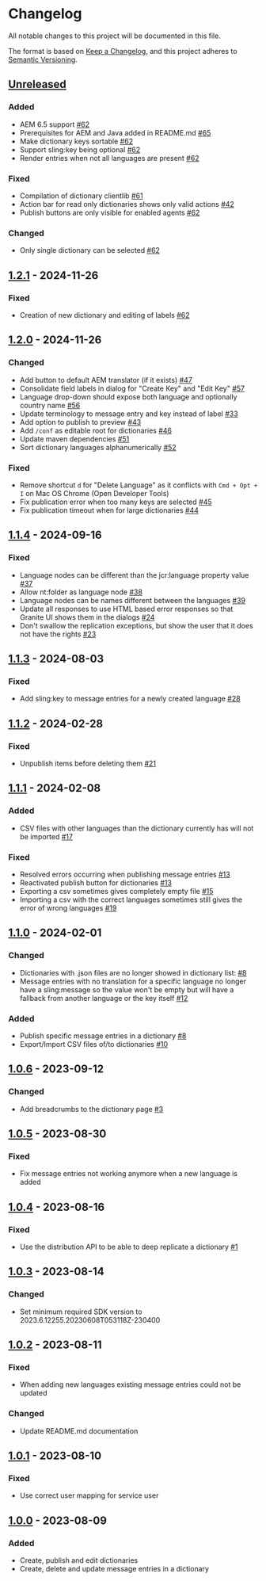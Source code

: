 # Changelog

All notable changes to this project will be documented in this file.

The format is based on [Keep a Changelog](https://keepachangelog.com/en/1.0.0/),
and this project adheres to [Semantic Versioning](https://semver.org/spec/v2.0.0.html).

## [Unreleased]

### Added

- AEM 6.5 support [#62](https://github.com/orbinson/aem-dictionary-translator/issues/62)
- Prerequisites for AEM and Java added in README.md [#65](https://github.com/orbinson/aem-dictionary-translator/issues/65)
- Make dictionary keys sortable [#62](https://github.com/orbinson/aem-dictionary-translator/issues/62)
- Support sling:key being optional [#62](https://github.com/orbinson/aem-dictionary-translator/issues/62)
- Render entries when not all languages are present [#62](https://github.com/orbinson/aem-dictionary-translator/issues/62)

### Fixed

- Compilation of dictionary clientlib [#61](https://github.com/orbinson/aem-dictionary-translator/issues/61)
- Action bar for read only dictionaries shows only valid actions [#42](https://github.com/orbinson/aem-dictionary-translator/issues/42)
- Publish buttons are only visible for enabled agents [#62](https://github.com/orbinson/aem-dictionary-translator/issues/62)

### Changed

- Only single dictionary can be selected [#62](https://github.com/orbinson/aem-dictionary-translator/issues/62)

## [1.2.1] - 2024-11-26

### Fixed

- Creation of new dictionary and editing of labels [#62](https://github.com/orbinson/aem-dictionary-translator/issues/62)

## [1.2.0] - 2024-11-26

### Changed

- Add button to default AEM translator (if it exists) [#47](https://github.com/orbinson/aem-dictionary-translator/issues/47)
- Consolidate field labels in dialog for "Create Key" and "Edit Key" [#57](https://github.com/orbinson/aem-dictionary-translator/issues/57)
- Language drop-down should expose both language and optionally country name [#56](https://github.com/orbinson/aem-dictionary-translator/issues/56)
- Update terminology to message entry and key instead of label [#33](https://github.com/orbinson/aem-dictionary-translator/issues/33)
- Add option to publish to preview [#43](https://github.com/orbinson/aem-dictionary-translator/issues/43)
- Add `/conf` as editable root for dictionaries [#46](https://github.com/orbinson/aem-dictionary-translator/issues/46)
- Update maven dependencies [#51](https://github.com/orbinson/aem-dictionary-translator/pull/51)
- Sort dictionary languages alphanumerically [#52](https://github.com/orbinson/aem-dictionary-translator/pull/52)

### Fixed

- Remove shortcut `d` for "Delete Language" as it conflicts with `Cmd + Opt + I` on Mac OS Chrome (Open Developer Tools)
- Fix publication error when too many keys are selected [#45](https://github.com/orbinson/aem-dictionary-translator/issues/45)
- Fix publication timeout when for large dictionaries [#44](https://github.com/orbinson/aem-dictionary-translator/issues/44)

## [1.1.4] - 2024-09-16

### Fixed

- Language nodes can be different than the jcr:language property value [#37](https://github.com/orbinson/aem-dictionary-translator/issues/37)
- Allow nt:folder as language node [#38](https://github.com/orbinson/aem-dictionary-translator/issues/38)
- Language nodes can be names different between the languages [#39](https://github.com/orbinson/aem-dictionary-translator/issues/39)
- Update all responses to use HTML based error responses so that Granite UI shows them in the dialogs [#24](https://github.com/orbinson/aem-dictionary-translator/issues/24)
- Don't swallow the replication exceptions, but show the user that it does not have the rights [#23](https://github.com/orbinson/aem-dictionary-translator/issues/23)

## [1.1.3] - 2024-08-03

### Fixed

- Add sling:key to message entries for a newly created language [#28](https://github.com/orbinson/aem-dictionary-translator/issues/28)

## [1.1.2] - 2024-02-28

### Fixed

- Unpublish items before deleting them [#21](https://github.com/orbinson/aem-dictionary-translator/issues/21)

## [1.1.1] - 2024-02-08

### Added

- CSV files with other languages than the dictionary currently has will not be imported [#17](https://github.com/orbinson/aem-dictionary-translator/pull/17)

### Fixed

- Resolved errors occurring when publishing message entries [#13](https://github.com/orbinson/aem-dictionary-translator/issues/13)
- Reactivated publish button for dictionaries [#13](https://github.com/orbinson/aem-dictionary-translator/issues/13)
- Exporting a csv sometimes gives completely empty file [#15](https://github.com/orbinson/aem-dictionary-translator/issues/15)
- Importing a csv with the correct languages sometimes still gives the error of wrong languages [#19](https://github.com/orbinson/aem-dictionary-translator/issues/19)

## [1.1.0] - 2024-02-01

### Changed

- Dictionaries with .json files are no longer showed in dictionary
  list: [#8](https://github.com/orbinson/aem-dictionary-translator/pull/5)
- Message entries with no translation for a specific language no longer have a
  sling:message so the value won't be empty but will have a fallback
  from another language or the key itself [#12](https://github.com/orbinson/aem-dictionary-translator/pull/12)

### Added

- Publish specific message entries in a dictionary [#8](https://github.com/orbinson/aem-dictionary-translator/pull/5)
- Export/Import CSV files of/to dictionaries [#10](https://github.com/orbinson/aem-dictionary-translator/issues/10)

## [1.0.6] - 2023-09-12

### Changed

- Add breadcrumbs to the dictionary page [#3](https://github.com/orbinson/aem-dictionary-translator/issues/3)

## [1.0.5] - 2023-08-30

### Fixed

- Fix message entries not working anymore when a new language is added

## [1.0.4] - 2023-08-16

### Fixed

- Use the distribution API to be able to deep replicate a
  dictionary [#1](https://github.com/orbinson/aem-dictionary-translator/pull/1)

## [1.0.3] - 2023-08-14

### Changed

- Set minimum required SDK version to 2023.6.12255.20230608T053118Z-230400

## [1.0.2] - 2023-08-11

### Fixed

- When adding new languages existing message entries could not be updated

### Changed

- Update README.md documentation

## [1.0.1] - 2023-08-10

### Fixed

- Use correct user mapping for service user

## [1.0.0] - 2023-08-09

### Added

- Create, publish and edit dictionaries
- Create, delete and update message entries in a dictionary

[unreleased]: https://github.com/orbinson/aem-dictionary-translator/compare/1.2.1...HEAD
[1.2.1]: https://github.com/orbinson/aem-dictionary-translator/compare/1.2.0...1.2.1
[1.2.0]: https://github.com/orbinson/aem-dictionary-translator/compare/1.1.4...1.2.0
[1.1.4]: https://github.com/orbinson/aem-dictionary-translator/compare/1.1.3...1.1.4
[1.1.3]: https://github.com/orbinson/aem-dictionary-translator/compare/1.1.2...1.1.3
[1.1.2]: https://github.com/orbinson/aem-dictionary-translator/compare/1.1.1...1.1.2
[1.1.1]: https://github.com/orbinson/aem-dictionary-translator/compare/1.1.0...1.1.1
[1.1.0]: https://github.com/orbinson/aem-dictionary-translator/compare/1.0.6...1.1.0
[1.0.6]: https://github.com/orbinson/aem-dictionary-translator/compare/1.0.5...1.0.6
[1.0.5]: https://github.com/orbinson/aem-dictionary-translator/compare/1.0.4...1.0.5
[1.0.4]: https://github.com/orbinson/aem-dictionary-translator/compare/1.0.3...1.0.4
[1.0.3]: https://github.com/orbinson/aem-dictionary-translator/compare/1.0.2...1.0.3
[1.0.2]: https://github.com/orbinson/aem-dictionary-translator/compare/1.0.1...1.0.2
[1.0.1]: https://github.com/orbinson/aem-dictionary-translator/compare/1.0.0...1.0.1
[1.0.0]: https://github.com/orbinson/aem-dictionary-translator/compare/aef9658ce0967039de44f69228c16744d45e2764...1.0.0
